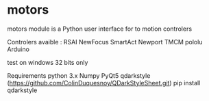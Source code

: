 # motors

motors module is a Python user interface for to motion controlers

Controlers avaible :
RSAI
NewFocus
SmartAct
Newport
TMCM
pololu
Arduino


test on windows 32 bits only

Requirements
python 3.x
Numpy
PyQt5
qdarkstyle (https://github.com/ColinDuquesnoy/QDarkStyleSheet.git) pip install qdarkstyle
